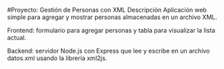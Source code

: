 #Proyecto: Gestión de Personas con XML
Descripción
Aplicación web simple para agregar y mostrar personas almacenadas en un archivo XML.

Frontend: formulario para agregar personas y tabla para visualizar la lista actual.

Backend: servidor Node.js con Express que lee y escribe en un archivo datos.xml usando la librería xml2js.
